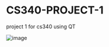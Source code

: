 CS340-PROJECT-1
===============

project 1 for cs340 using QT 


![image](file://localhost/Users/sohaib/testing/Screen%20Shot%202013-11-04%20at%2012.36.38%20PM.png)
